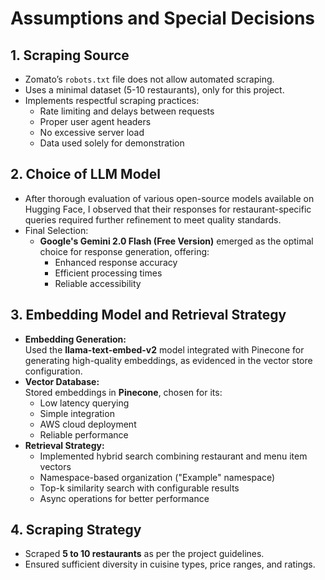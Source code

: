 # Assumptions and Special Decisions


## 1. Scraping Source
- Zomato’s `robots.txt` file does not allow automated scraping.
- Uses a minimal dataset (5-10 restaurants), only for this project.
- Implements respectful scraping practices:
  - Rate limiting and delays between requests
  - Proper user agent headers
  - No excessive server load
  - Data used solely for demonstration

## 2. Choice of LLM Model
- After thorough evaluation of various open-source models available on Hugging Face, I observed that their responses for restaurant-specific queries required further refinement to meet quality standards.
- Final Selection:
  - **Google's Gemini 2.0 Flash (Free Version)** emerged as the optimal choice for response generation, offering:
    - Enhanced response accuracy
    - Efficient processing times
    - Reliable accessibility


## 3. Embedding Model and Retrieval Strategy
- **Embedding Generation:**  
  Used the **llama-text-embed-v2** model integrated with Pinecone for generating high-quality embeddings, as evidenced in the vector store configuration.
- **Vector Database:**  
  Stored embeddings in **Pinecone**, chosen for its:
  - Low latency querying
  - Simple integration
  - AWS cloud deployment
  - Reliable performance
- **Retrieval Strategy:**  
  - Implemented hybrid search combining restaurant and menu item vectors
  - Namespace-based organization ("Example" namespace)
  - Top-k similarity search with configurable results
  - Async operations for better performance


## 4. Scraping Strategy
- Scraped **5 to 10 restaurants** as per the project guidelines.
- Ensured sufficient diversity in cuisine types, price ranges, and ratings.

